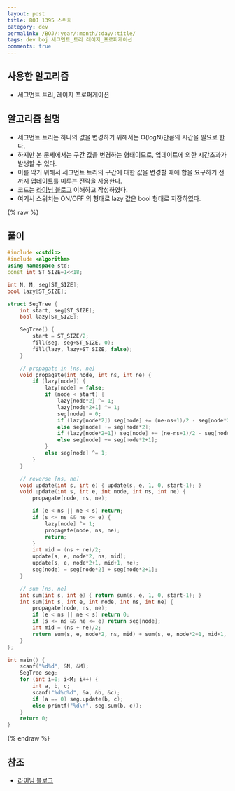 ```yaml
---
layout: post
title: BOJ 1395 스위치
category: dev
permalink: /BOJ/:year/:month/:day/:title/
tags: dev boj 세그먼트_트리 레이지_프로퍼게이션
comments: true
---
```

## 사용한 알고리즘
- 세그먼트 트리, 레이지 프로퍼게이션

## 알고리즘 설명
- 세그먼트 트리는 하나의 값을 변경하기 위해서는 O(logN)만큼의 시간을 필요로 한다.
- 하지만 본 문제에서는 구간 값을 변경하는 형태이므로, 업데이트에 의한 시간초과가 발생할 수 있다.
- 이를 막기 위해서 세그먼트 트리의 구간에 대한 값을 변경할 때에 합을 요구하기 전까지 업데이트를 미루는 전략을 사용한다.
- 코드는 [라이님 블로그](http://blog.naver.com/PostView.nhn?blogId=kks227&logNo=220824350353&parentCategoryNo=&categoryNo=292&viewDate=&isShowPopularPosts=true&from=search) 이해하고 작성하였다.
- 여기서 스위치는 ON/OFF 의 형태로 lazy 값은 bool 형태로 저장하였다.

{% raw %}
## 풀이
```c++
#include <cstdio>
#include <algorithm>
using namespace std;
const int ST_SIZE=1<<18;

int N, M, seg[ST_SIZE];
bool lazy[ST_SIZE];

struct SegTree {
	int start, seg[ST_SIZE];
	bool lazy[ST_SIZE];

	SegTree() {
		start = ST_SIZE/2;
		fill(seg, seg+ST_SIZE, 0);
		fill(lazy, lazy+ST_SIZE, false);
	}

	// propagate in [ns, ne]
	void propagate(int node, int ns, int ne) {
		if (lazy[node]) {
			lazy[node] = false;
			if (node < start) {
				lazy[node*2] ^= 1;
				lazy[node*2+1] ^= 1;
				seg[node] = 0;
				if (lazy[node*2]) seg[node] += (ne-ns+1)/2 - seg[node*2];
				else seg[node] += seg[node*2];
				if (lazy[node*2+1]) seg[node] += (ne-ns+1)/2 - seg[node*2+1];
				else seg[node] += seg[node*2+1];
			}
			else seg[node] ^= 1;
		}
	}

	// reverse [ns, ne]
	void update(int s, int e) { update(s, e, 1, 0, start-1); }
	void update(int s, int e, int node, int ns, int ne) {
		propagate(node, ns, ne);

		if (e < ns || ne < s) return;
		if (s <= ns && ne <= e) {
			lazy[node] ^= 1;
			propagate(node, ns, ne);
			return;
		}
		int mid = (ns + ne)/2;
		update(s, e, node*2, ns, mid);
		update(s, e, node*2+1, mid+1, ne);
		seg[node] = seg[node*2] + seg[node*2+1];
	}

	// sum [ns, ne]
	int sum(int s, int e) { return sum(s, e, 1, 0, start-1); }
	int sum(int s, int e, int node, int ns, int ne) {
		propagate(node, ns, ne);
		if (e < ns || ne < s) return 0;
		if (s <= ns && ne <= e) return seg[node];
		int mid = (ns + ne)/2;
		return sum(s, e, node*2, ns, mid) + sum(s, e, node*2+1, mid+1, ne);
	}
};

int main() {
	scanf("%d%d", &N, &M);
	SegTree seg;
	for (int i=0; i<M; i++) {
		int a, b, c;
		scanf("%d%d%d", &a, &b, &c);
		if (a == 0) seg.update(b, c);
		else printf("%d\n", seg.sum(b, c));
	}
	return 0;
}
```
{% endraw %}

## 참조
- [라이님 블로그](http://blog.naver.com/PostView.nhn?blogId=kks227&logNo=220824350353&parentCategoryNo=&categoryNo=292&viewDate=&isShowPopularPosts=true&from=search)
